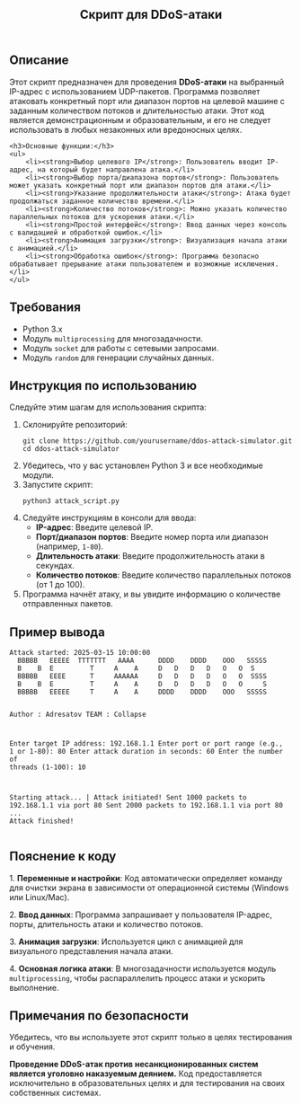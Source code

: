 <!DOCTYPE html>
<html lang="ru">
<head>
    <meta charset="UTF-8">
    <meta name="viewport" content="width=device-width, initial-scale=1.0">
    <meta http-equiv="X-UA-Compatible" content="ie=edge">
</head>
<body>

<header>
    <h2>Скрипт для DDoS-атаки</h2>
</header>

<section>
    <h2>Описание</h2>
    <p>Этот скрипт предназначен для проведения <strong>DDoS-атаки</strong> на выбранный IP-адрес с использованием UDP-пакетов. Программа позволяет атаковать конкретный порт или диапазон портов на целевой машине с заданным количеством потоков и длительностью атаки. Этот код является демонстрационным и образовательным, и его не следует использовать в любых незаконных или вредоносных целях.</p>

    <h3>Основные функции:</h3>
    <ul>
        <li><strong>Выбор целевого IP</strong>: Пользователь вводит IP-адрес, на который будет направлена атака.</li>
        <li><strong>Выбор порта/диапазона портов</strong>: Пользователь может указать конкретный порт или диапазон портов для атаки.</li>
        <li><strong>Указание продолжительности атаки</strong>: Атака будет продолжаться заданное количество времени.</li>
        <li><strong>Количество потоков</strong>: Можно указать количество параллельных потоков для ускорения атаки.</li>
        <li><strong>Простой интерфейс</strong>: Ввод данных через консоль с валидацией и обработкой ошибок.</li>
        <li><strong>Анимация загрузки</strong>: Визуализация начала атаки с анимацией.</li>
        <li><strong>Обработка ошибок</strong>: Программа безопасно обрабатывает прерывание атаки пользователем и возможные исключения.</li>
    </ul>
</section>

<section>
    <h2>Требования</h2>
    <ul>
        <li>Python 3.x</li>
        <li>Модуль <code>multiprocessing</code> для многозадачности.</li>
        <li>Модуль <code>socket</code> для работы с сетевыми запросами.</li>
        <li>Модуль <code>random</code> для генерации случайных данных.</li>
    </ul>
</section>

<section>
    <h2>Инструкция по использованию</h2>
    <p>Следуйте этим шагам для использования скрипта:</p>
    <ol>
        <li>Склонируйте репозиторий:
            <pre><code>git clone https://github.com/yourusername/ddos-attack-simulator.git
cd ddos-attack-simulator</code></pre>
        </li>
        <li>Убедитесь, что у вас установлен Python 3 и все необходимые модули.</li>
        <li>Запустите скрипт:
            <pre><code>python3 attack_script.py</code></pre>
        </li>
        <li>Следуйте инструкциям в консоли для ввода:
            <ul>
                <li><strong>IP-адрес</strong>: Введите целевой IP.</li>
                <li><strong>Порт/диапазон портов</strong>: Введите номер порта или диапазон (например, <code>1-80</code>).</li>
                <li><strong>Длительность атаки</strong>: Введите продолжительность атаки в секундах.</li>
                <li><strong>Количество потоков</strong>: Введите количество параллельных потоков (от 1 до 100).</li>
            </ul>
        </li>
        <li>Программа начнёт атаку, и вы увидите информацию о количестве отправленных пакетов.</li>
    </ol>
</section>

<section>
    <h2>Пример вывода</h2>
    <pre><code>Attack started: 2025-03-15 10:00:00
  BBBBB   EEEEE  TTTTTТТ   AAAA      DDDD    DDDD    OOO   SSSSS
  B    B  E         T     A    A     D   D   D   D   O   O  S
  BBBBB   EEEE      T     AAAAAA     D   D   D   D   O   O  SSSS
  B    B  E         T     A    A     D   D   D   D   O   O     S
  BBBBB   EEEEE     T     A    A     DDDD    DDDD    OOO   SSSSS

Author   : Adresatov
TEAM     : Collapse

Enter target IP address: 192.168.1.1
Enter port or port range (e.g., 1 or 1-80): 80
Enter attack duration in seconds: 60
Enter the number of threads (1-100): 10

Starting attack... | Attack initiated!
Sent 1000 packets to 192.168.1.1 via port 80
Sent 2000 packets to 192.168.1.1 via port 80
...
Attack finished!</code></pre>
</section>

<section>
    <h2>Пояснение к коду</h2>
    <p>1. <strong>Переменные и настройки</strong>: Код автоматически определяет команду для очистки экрана в зависимости от операционной системы (Windows или Linux/Mac).</p>
    <p>2. <strong>Ввод данных</strong>: Программа запрашивает у пользователя IP-адрес, порты, длительность атаки и количество потоков.</p>
    <p>3. <strong>Анимация загрузки</strong>: Используется цикл с анимацией для визуального представления начала атаки.</p>
    <p>4. <strong>Основная логика атаки</strong>: В многозадачности используется модуль <code>multiprocessing</code>, чтобы распараллелить процесс атаки и ускорить выполнение.</p>
</section>

<section>
    <h2>Примечания по безопасности</h2>
    <div class="note">
        <p class="important">Убедитесь, что вы используете этот скрипт только в целях тестирования и обучения.</p>
        <p><strong>Проведение DDoS-атак против несанкционированных систем является уголовно наказуемым деянием.</strong> Код предоставляется исключительно в образовательных целях и для тестирования на своих собственных системах.</p>
    </div>
</section>

</body>
</html>
